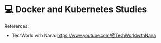 # 💻 Docker and Kubernetes Studies

References:
  - TechWorld with Nana: https://www.youtube.com/@TechWorldwithNana
